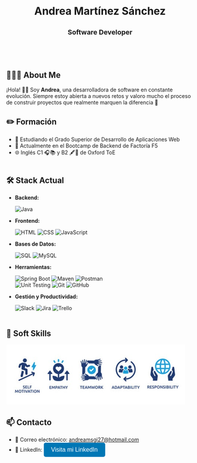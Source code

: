 
<div align="center">
  <img src="https://media.tenor.com/yzNFALESODQAAAAM/coding-hack.gif" width="100%" height="15px" />
  <h1><strong> Andrea Martínez Sánchez </strong></h1>
  <p style="font-size: 18px; padding:10px; text-align:center;">
    <strong>Software Developer</strong><br>
  </p>
</div>
<div align="center">
  <img src="https://media.tenor.com/yzNFALESODQAAAAM/coding-hack.gif" width="100%" height="15px" />
</div>
<br>

## 👩🏻‍💻 About Me  


  ¡Hola! 👋🏻 Soy **Andrea**, una desarrolladora de software en constante evolución. Siempre estoy abierta a nuevos retos y valoro mucho el proceso de construir proyectos que realmente marquen la diferencia 🌟

## ✏️ Formación
- 📖 Estudiando el Grado Superior de Desarrollo de Aplicaciones Web
- 🔭 Actualmente en el Bootcamp de Backend de Factoría F5
- 🌐 Inglés C1 🎧📚 y B2 🖋️💬 de Oxford ToE
<br><br>

## 🛠️ Stack Actual
- **Backend:**

  ![Java](https://img.shields.io/badge/Java-007396?style=for-the-badge&logo=java&logoColor=white)
 

- **Frontend:**

  
  ![HTML](https://img.shields.io/badge/HTML5-E34F26?style=for-the-badge&logo=html5&logoColor=white)
  ![CSS](https://img.shields.io/badge/CSS3-1572B6?style=for-the-badge&logo=css3&logoColor=white)
  ![JavaScript](https://img.shields.io/badge/JavaScript-F7DF1E?style=for-the-badge&logo=javascript&logoColor=black)
  
- **Bases de Datos:**
  
  ![SQL](https://img.shields.io/badge/SQL-003B57?style=for-the-badge&logo=postgresql&logoColor=white)
  ![MySQL](https://img.shields.io/badge/MySQL-4479A1?style=for-the-badge&logo=mysql&logoColor=white)

- **Herramientas:**
  
  ![Spring Boot](https://img.shields.io/badge/Spring_Boot-6DB33F?style=for-the-badge&logo=spring&logoColor=white)
  ![Maven](https://img.shields.io/badge/Maven-C71A36?style=for-the-badge&logo=apache-maven&logoColor=white)
  ![Postman](https://img.shields.io/badge/Postman-FF6C37?style=for-the-badge&logo=postman&logoColor=white)  
  ![Unit Testing](https://img.shields.io/badge/Unit_Testing-007ACC?style=for-the-badge&logo=testing-library&logoColor=white)
  ![Git](https://img.shields.io/badge/Git-F05032?style=for-the-badge&logo=git&logoColor=white)
  ![GitHub](https://img.shields.io/badge/GitHub-181717?style=for-the-badge&logo=github&logoColor=white)

- **Gestión y Productividad:**

  ![Slack](https://img.shields.io/badge/Slack-4A154B?style=for-the-badge&logo=slack&logoColor=white)
  ![Jira](https://img.shields.io/badge/Jira-0052CC?style=for-the-badge&logo=jira&logoColor=white)
  ![Trello](https://img.shields.io/badge/Trello-0079BF?style=for-the-badge&logo=trello&logoColor=white)
<br><br>
## 👤 Soft Skills
 <img src="SoftSkills.png" />


## 📫 Contacto
- 📧 Correo electrónico: [andreamsgi27@hotmail.com](mailto:andreamsgi27@hotmail.com)
- 💼 LinkedIn: <a href="https://linkedin.com/in/andrea-martinez-sanchez" target="_blank" style="text-decoration: none;">
  <button style="
    background-color: #0077B5;
    color: white;
    padding: 10px 20px;
    border: none;
    border-radius: 5px;
    font-size: 16px;
    cursor: pointer;
  ">
    Visita mi LinkedIn
  </button>
</a>
<br><br><br>
<!--![andreamsgi27's Stats](https://github-readme-stats.vercel.app/api?username=andreamsgi27&theme=default&show_icons=true&hide_border=false&count_private=true)
-->


